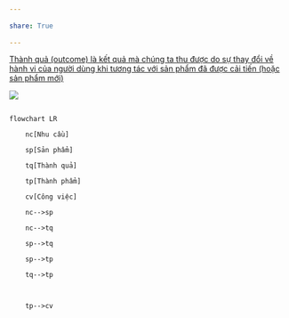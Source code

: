 ---  
share: True  
---  
[Thành quả (outcome) là kết quả mà chúng ta thu được do sự thay đổi về hành vi của người dùng khi tương tác với sản phẩm đã được cải tiến (hoặc sản phẩm mới)](./Th%C3%A0nh%20qu%E1%BA%A3%20(outcome)%20l%C3%A0%20k%E1%BA%BFt%20qu%E1%BA%A3%20m%C3%A0%20ch%C3%BAng%20ta%20thu%20%C4%91%C6%B0%E1%BB%A3c%20do%20s%E1%BB%B1%20thay%20%C4%91%E1%BB%95i%20v%E1%BB%81%20h%C3%A0nh%20vi%20c%E1%BB%A7a%20ng%C6%B0%E1%BB%9Di%20d%C3%B9ng%20khi%20t%C6%B0%C6%A1ng%20t%C3%A1c%20v%E1%BB%9Bi%20s%E1%BA%A3n%20ph%E1%BA%A9m%20%C4%91%C3%A3%20%C4%91%C6%B0%E1%BB%A3c%20c%E1%BA%A3i%20ti%E1%BA%BFn%20(ho%E1%BA%B7c%20s%E1%BA%A3n%20ph%E1%BA%A9m%20m%E1%BB%9Bi).md)  
  
![](https://miro.medium.com/max/1200/1*pNf5d7h2c-N-BrbM8cVDIA.png)   
  
```mermaid  
flowchart LR  
	nc[Nhu cầu]  
	sp[Sản phẩm]  
	tq[Thành quả]  
	tp[Thành phẩm]  
    cv[Công việc]  
	nc-->sp  
	nc-->tq  
	sp-->tq  
	sp-->tp  
	tq-->tp  
  
	tp-->cv  
```  
